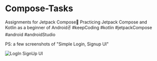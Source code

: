 # Compose-Tasks
Assignments for Jetpack Compose👀
Practicing Jetpack Compose and Kotlin as a beginner of Android✌
#keepCoding #kotlin #jetpackCompose #android #androidStudio

PS: a few screenshots of "Simple Login, Signup UI"

![LogIn SignUp UI](https://user-images.githubusercontent.com/97355349/203091079-921b6749-ae94-4f55-b4ff-c9dc5fd1e4c6.png)
